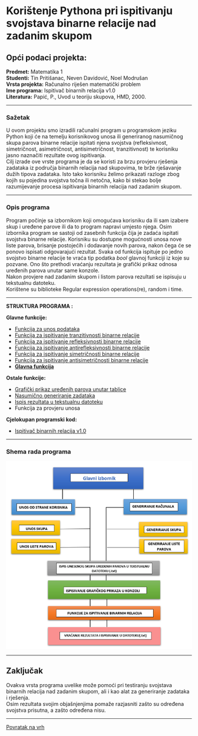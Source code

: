 # Korištenje Pythona pri ispitivanju svojstava binarne relacije nad zadanim skupom
<a id="top"></a>
## Opći podaci projekta:
**Predmet:** Matematika 1  
**Studenti:** Tin Pritišanac, Neven Davidović, Noel Modrušan  
**Vrsta projekta:** Računalno riješen matematički problem  
**Ime programa:** Ispitivač binarnih relacija v1.0  
**Literatura:** Papić, P., Uvod u teoriju skupova, HMD, 2000.  

_____________________________________________________________________________
### Sažetak

U ovom projektu smo izradili računalni program u programskom jeziku Python koji će na temelju korisnikovog unosa ili generiranog nasumičnog skupa parova binarne relacije  ispitati njena svojstva (refleksivnost, simetričnost, asimetričnost, antisimetričnost, tranzitivnost) te korisniku jasno naznačiti rezultate ovog ispitivanja.  
Cilj izrade ove vrste programa je da se koristi za brzu provjeru rješenja zadataka iz područja binarnih relacija nad skupovima, te brže rješavanje dužih tipova zadataka. Isto tako korisniku želimo prikazati razloge zbog kojih su pojedina svojstva točna ili netočna, kako bi stekao bolje razumijevanje procesa ispitivanja binarnih relacija nad zadanim skupom. 

_____________________________________________________________________________

### Opis programa

Program počinje sa izbornikom koji omogućava korisniku da ili sam izabere skup i uređene parove ili da to program napravi umjesto njega.
Osim izbornika program se sastoji od zasebnih funkcija čija je zadaća ispitati svojstva binarne relacije. Korisniku su dostupne mogućnosti unosa nove liste parova, brisanje postojećih i dodavanje novih parova, nakon čega će se ponovo ispisati odgovarajući rezultat. 
Svaka od funkcija ispituje po jedno svojstvo binarne relacije te vraća tip podatka *bool* glavnoj funkciji iz koje su pozvane.   Ono što prethodi vraćanju rezultata je grafički prikaz odnosa uređenih parova unutar same konzole.  
Nakon provjere nad zadanim skupom i listom parova rezultati se ispisuju u tekstualnu datoteku.  
Korištene su biblioteke Regular expression operations(re), random i time. 

_____________________________________________________________________________
**STRUKTURA PROGRAMA :**  
  
**Glavne funkcije:**
 - [Funkcija za unos podataka](Funkcije/UnosPodataka.md)  
 - [Funkcija za ispitivanje tranzitivnosti binarne relacije](Funkcije/Tranzitivnost.md)    
 - [Funkcija za ispitivanje refleksivnosti binarne relacije](Funkcije/Refleksivnost.md)  
 - [Funkcija za ispitivanje antirefleksivnosti binarne relacije](Funkcije/Antirefleksivnost.md)  
 - [Funkcija za ispitivanje simetričnosti binarne relacije](Funkcije/Simetričnost.md)    
 - [Funkcija za ispitivanje antisimetričnosti binarne relacije](Funkcije/Antisimetričnost.md)  
 - [**Glavna funkcija**](Funkcije/GlavnaFunkcija.md) 


**Ostale funkcije:**
- [Grafički prikaz uređenih parova unutar tablice](Features/GrafickiPrikaz.md)
- [Nasumično generiranje zadataka](Features/RandomGeneriranje.md)
- [Ispis rezultata u tekstualnu datoteku](IspisRezultata.md)  
- Funkcija za provjeru unosa
  

**Cjelokupan programski kod:**  
- [Ispitivač binarnih relacija v1.0](Programski_kod.md)
____________________________________________________________________________
### Shema rada programa

![](Program_shema.png)
_____________________________________________________________________________
## Zaključak

Ovakva vrsta programa uvelike može pomoći pri testiranju svojstava binarnih relacija nad zadanim skupom, ali i kao alat za generiranje zadataka i rješenja.   
Osim rezultata svojim objašnjenjima pomaže razjasniti zašto su određena svojstva prisutna, a  zašto određena nisu.  

_________________________________________________________________________________
<a href="#top">Povratak na vrh</a>



